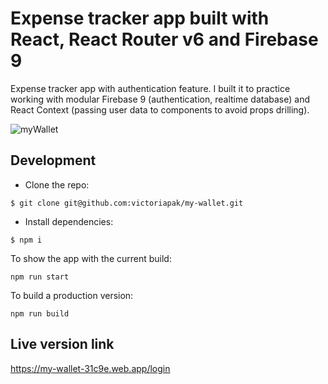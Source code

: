# Expense tracker app built with React, React Router v6 and Firebase 9 

Expense tracker app with authentication feature. I built it to practice working with modular Firebase 9 (authentication, realtime database) and React Context (passing user data to components to avoid props drilling).


![myWallet](https://user-images.githubusercontent.com/85743488/163566365-09105584-fc54-437f-8c84-b94cfbe79331.png)


## Development

- Clone the repo:
 
`$ git clone git@github.com:victoriapak/my-wallet.git`

- Install dependencies:

`$ npm i`

To show the app with the current build:

`npm run start`

To build a production version:

`npm run build`


## Live version link
https://my-wallet-31c9e.web.app/login
